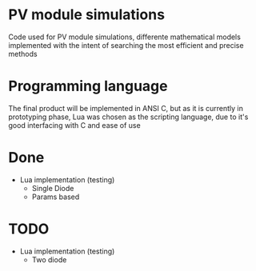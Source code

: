 # PV module simulations
Code used for PV module simulations, differente mathematical models implemented with the intent of searching the most efficient and precise methods

# Programming language
The final product will be implemented in ANSI C, but as it is currently in prototyping phase, Lua was chosen as the scripting language, due to it's good interfacing with C and ease of use

# Done
- Lua implementation (testing)
    - Single Diode
    - Params based

# TODO
- Lua implementation (testing)
    - Two diode
